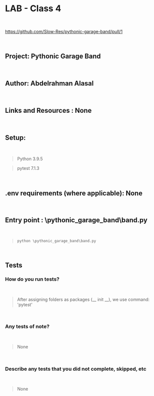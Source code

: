 # LAB - Class 4

<br>

https://github.com/Slow-Res/pythonic-garage-band/pull/1

<br>

## Project: Pythonic Garage Band

<br>

## Author: Abdelrahman Alasal

<br>


## Links and Resources : None

<br>

## Setup:

<br>


> Python 3.9.5 <br>

> pytest 7.1.3 <br>

<br>


## .env requirements (where applicable): None 

<br>


## Entry point : \pythonic_garage_band\band.py

<br>

> `python \pythonic_garage_band\band.py`

<br>

## Tests

### How do you run tests?

<br>

> After assigning folders as packages (__ init __), we use command: 'pytest'

<br>

### Any tests of note?

<br>

> None

<br>

### Describe any tests that you did not complete, skipped, etc

<br>

> None 
